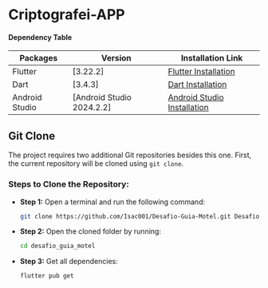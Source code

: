 # Criptografei-APP

#### Dependency Table

| Packages       | Version                             | Installation Link                                                                |
|---------------|-------------------------------------|----------------------------------------------------------------------------------|
| Flutter        | [3.22.2]                            | [Flutter Installation](https://flutter.dev)                                      |
| Dart           | [3.4.3]                            | [Dart Installation](https://dart.dev)                                           |
| Android Studio | [Android Studio 2024.2.2]           | [Android Studio Installation](https://developer.android.com/studio)             |

## Git Clone
The project requires two additional Git repositories besides this one. First, the current repository will be cloned using `git clone`.

### Steps to Clone the Repository:

- **Step 1:** Open a terminal and run the following command:
    ```bash
    git clone https://github.com/Isac001/Desafio-Guia-Motel.git DesafioGuiaMotei
    ```

- **Step 2:** Open the cloned folder by running:
    ```bash
    cd desafio_guia_motel
    ```

- **Step 3:** Get all dependencies:
    ```bash
    flutter pub get
    ```

